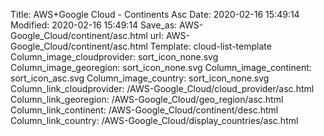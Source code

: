 Title: AWS+Google Cloud - Continents Asc
Date: 2020-02-16 15:49:14
Modified: 2020-02-16 15:49:14
Save_as: AWS-Google_Cloud/continent/asc.html
url: AWS-Google_Cloud/continent/asc.html
Template: cloud-list-template
Column_image_cloudprovider: sort_icon_none.svg
Column_image_georegion: sort_icon_none.svg
Column_image_continent: sort_icon_asc.svg
Column_image_country: sort_icon_none.svg
Column_link_cloudprovider: /AWS-Google_Cloud/cloud_provider/asc.html
Column_link_georegion: /AWS-Google_Cloud/geo_region/asc.html
Column_link_continent: /AWS-Google_Cloud/continent/desc.html
Column_link_country: /AWS-Google_Cloud/display_countries/asc.html